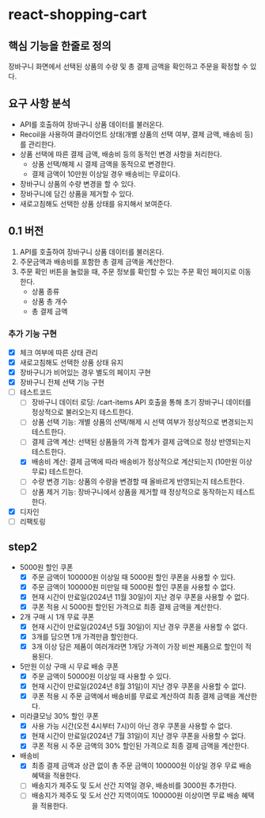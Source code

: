 # react-shopping-cart

## 핵심 기능을 한줄로 정의

장바구니 화면에서 선택된 상품의 수량 및 총 결제 금액을 확인하고 주문을 확정할 수 있다.

## 요구 사항 분석

- API를 호출하여 장바구니 상품 데이터를 불러온다.
- Recoil을 사용하여 클라이언트 상태(개별 상품의 선택 여부, 결제 금액, 배송비 등)를 관리한다.
- 상품 선택에 따른 결제 금액, 배송비 등의 동적인 변경 사항을 처리한다.
    - 상품 선택/해제 시 결제 금액을 동적으로 변경한다.
    - 결제 금액이 10만원 이상일 경우 배송비는 무료이다.
- 장바구니 상품의 수량 변경을 할 수 있다.
- 장바구니에 담긴 상품을 제거할 수 있다.
- 새로고침해도 선택한 상품 상태를 유지해서 보여준다.

## 0.1 버전

1. API를 호출하여 장바구니 상품 데이터를 불러온다.
2. 주문금액과 배송비를 포함한 총 결제 금액을 계산한다.
3. 주문 확인 버튼을 눌렀을 때, 주문 정보를 확인할 수 있는 주문 확인 페이지로 이동한다.
    - 상품 종류
    - 상품 총 개수
    - 총 결제 금액

### 추가 기능 구현

- [x] 체크 여부에 따른 상태 관리
- [x] 새로고침해도 선택한 상품 상태 유지
- [x] 장바구니가 비어있는 경우 별도의 페이지 구현
- [x] 장바구니 전체 선택 기능 구현
- [ ] 테스트코드
  - [ ] 장바구니 데이터 로딩: /cart-items API 호출을 통해 초기 장바구니 데이터를 정상적으로 불러오는지 테스트한다.
  - [ ] 상품 선택 기능: 개별 상품의 선택/해제 시 선택 여부가 정상적으로 변경되는지 테스트한다.
  - [ ] 결제 금액 계산: 선택된 상품들의 가격 합계가 결제 금액으로 정상 반영되는지 테스트한다.
  - [x] 배송비 계산: 결제 금액에 따라 배송비가 정상적으로 계산되는지 (10만원 이상 무료) 테스트한다.
  - [ ] 수량 변경 기능: 상품의 수량을 변경할 때 올바르게 반영되는지 테스트한다.
  - [ ] 상품 제거 기능: 장바구니에서 상품을 제거할 때 정상적으로 동작하는지 테스트한다.
- [x] 디자인
- [ ] 리팩토링

## step2

- 5000원 할인 쿠폰
  - [x] 주문 금액이 100000원 이상일 때 5000원 할인 쿠폰을 사용할 수 있다.
  - [x] 주문 금액이 100000원 미만일 때 5000원 할인 쿠폰을 사용할 수 없다.
  - [x] 현재 시간이 만료일(2024년 11월 30일)이 지난 경우 쿠폰을 사용할 수 없다.
  - [x] 쿠폰 적용 시 5000원 할인된 가격으로 최종 결제 금액을 계산한다.

- 2개 구매 시 1개 무료 쿠폰
  - [x] 현재 시간이 만료일(2024년 5월 30일)이 지난 경우 쿠폰을 사용할 수 없다.
  - [x] 3개를 담으면 1개 가격만큼 할인한다.
  - [x] 3개 이상 담은 제품이 여러개라면 1개당 가격이 가장 비싼 제품으로 할인이 적용된다.

- 5만원 이상 구매 시 무료 배송 쿠폰
  - [x] 주문 금액이 50000원 이상일 때 사용할 수 있다.
  - [x] 현재 시간이 만료일(2024년 8월 31일)이 지난 경우 쿠폰을 사용할 수 없다.
  - [x] 쿠폰 적용 시 주문 금액에서 배송비를 무료로 계산하여 최종 결제 금액을 계산한다.

- 미라클모닝 30% 할인 쿠폰
  - [x] 사용 가능 시간(오전 4시부터 7시)이 아닌 경우 쿠폰을 사용할 수 없다.
  - [x] 현재 시간이 만료일(2024년 7월 31일)이 지난 경우 쿠폰을 사용할 수 없다.
  - [x] 쿠폰 적용 시 주문 금액의 30% 할인된 가격으로 최종 결제 금액을 계산한다.

- 배송비
  - [x] 최종 결제 금액과 상관 없이 총 주문 금액이 100000원 이상일 경우 무료 배송 혜택을 적용한다.
  - [ ] 배송지가 제주도 및 도서 산간 지역일 경우, 배송비를 3000원 추가한다.
  - [ ] 배송지가 제주도 및 도서 산간 지역이여도 100000원 이상이면 무료 배송 혜택을 적용한다.
